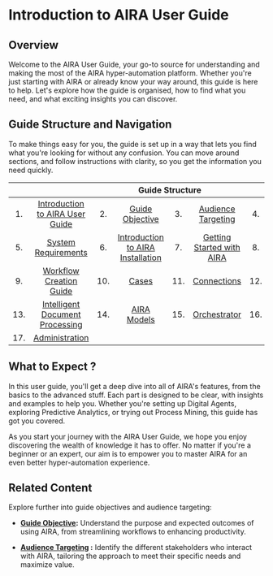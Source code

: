 # Introduction to AIRA User Guide

## Overview

Welcome to the AIRA User Guide, your go-to source for understanding and making the most of the AIRA hyper-automation platform. Whether you're just starting with AIRA or already know your way around, this guide is here to help. Let's explore how the guide is organised, how to find what you need, and what exciting insights you can discover.

## Guide Structure and Navigation

To make things easy for you, the guide is set up in a way that lets you find what you're looking for without any confusion. You can move around sections, and follow instructions with clarity, so you get the information you need quickly.

<table>
  <thead>
    <tr>
      <th colspan="8">Guide Structure</th>
    </tr>
  </thead>
  <tbody>
    <tr>
       <td align="center">1.</td>
      <td align="center"><a href="https://github.com/airacommunity/AIRA-User-Guide/blob/main/A.%20Introduction%20to%20AIRA%20User%20Guide.md">Introduction to AIRA User Guide</a></td>
      <td align="center">2.</td>
      <td align="center"><a href="https://github.com/airacommunity/AIRA-User-Guide/blob/main/B.%20Guide%20Objective.md">Guide Objective</a></td>
      <td align="center">3.</td>
      <td align="center"><a href="https://github.com/airacommunity/AIRA-User-Guide/blob/main/C.%20Audience%20Targeting.md">Audience Targeting</a></td>
      <td align="center">4.</td>
      <td align="center"><a href="https://github.com/airacommunity/AIRA-User-Guide/blob/main/D.%20Understanding%20of%20AIRA.md">Understanding of AIRA</a></td>
    </tr>
    <tr>
      <td align="center">5.</td>
      <td align="center"><a href="https://github.com/airacommunity/AIRA-User-Guide/blob/main/E.%20System%20Requirment.md">System Requirements</a></td>
      <td align="center">6.</td>
      <td align="center"><a href="https://github.com/airacommunity/AIRA-User-Guide/blob/main/F.%20Introduction%20to%20AIRA%20Installation.md">Introduction to AIRA Installation</a></td>
      <td align="center">7.</td>
      <td align="center"><a href="https://github.com/airacommunity/AIRA-User-Guide/blob/main/G.%20Getting%20Started%20with%20AIRA.md">Getting Started with AIRA</a></td>
      <td align="center">8.</td>
      <td align="center"><a href="https://github.com/airacommunity/AIRA-User-Guide/blob/main/H.%20AIRA%20Dashboard%20Interface.md">AIRA Dashboard Interface</a></td>   
    </tr>
    <tr>
      <td align="center">9.</td>
      <td align="center"><a href="https://github.com/airacommunity/AIRA-User-Guide/blob/main/I.%20Workflow%20Creation%20Guide.md">Workflow Creation Guide</a></td>
      <td align="center">10.</td>
      <td align="center"><a href="#Cases">Cases</a></td> 
      <td align="center">11.</td>
      <td align="center"><a href="#connections">Connections</a></td>
      <td align="center">12.</td>
      <td align="center"><a href="#digital_agents">Digital Agents</a></td>
    </tr>
    <tr>
      <td align="center">13.</td>
      <td align="center"><a href="#intelligent_document_processing">Intelligent Document Processing</a></td>
      <td align="center">14.</td>
      <td align="center"><a href="#aira_models">AIRA Models</a></td>
      <td align="center">15.</td>
      <td align="center"><a href="#orchestrator">Orchestrator</a></td>
      <td align="center">16.</td>
      <td align="center"><a href="#report">Report</a></td>
    </tr>
    <tr>
      <td align="center">17.</td>
      <td align="center"><a href="#administration">Administration</a></td>
      <td></td>
      <td align="center"><a href="#report"></a></td>
      <td></td>
      <td align="center"><a href="#administration"></a></td>
      <td></td>
      <td align="center"><a href="#administration"></a></td>
    </tr>

  </tbody>
</table>


## What to Expect ?

In this user guide, you'll get a deep dive into all of AIRA's features, from the basics to the advanced stuff. Each part is designed to be clear, with insights and examples to help you. Whether you're setting up Digital Agents, exploring Predictive Analytics, or trying out Process Mining, this guide has got you covered.

As you start your journey with the AIRA User Guide, we hope you enjoy discovering the wealth of knowledge it has to offer. No matter if you're a beginner or an expert, our aim is to empower you to master AIRA for an even better hyper-automation experience.

## Related Content

Explore further into guide objectives and audience targeting:

- **[Guide Objective](https://github.com/airacommunity/AIRA-User-Guide/blob/main/B.%20Guide%20Objective.md):** Understand the purpose and expected outcomes of using AIRA, from streamlining workflows to enhancing productivity.

- **[Audience Targeting](https://github.com/airacommunity/AIRA-User-Guide/blob/main/C.%20Audience%20Targeting.md) :** Identify the different stakeholders who interact with AIRA, tailoring the approach to meet their specific needs and maximize value.
